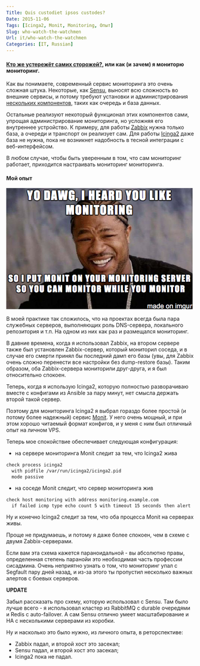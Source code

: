 ```yaml
---
Title: Quis custodiet ipsos custodes?
Date: 2015-11-06
Tags: [Icinga2, Monit, Monitoring, Опыт]
Slug: who-watch-the-watchmen
Url: it/who-watch-the-watchmen
Categories: [IT, Russian]
---
```


#### [Кто же устережёт самих сторожей?](https://ru.wikipedia.org/wiki/Quis_custodiet_ipsos_custodes%3F), или как (и зачем) я мониторю мониторинг.

Как вы понимаете, современный сервис мониторинга это очень сложная штука.
Некоторые, как [Sensu](https://sensuapp.org), выносят всю сложность во внешние
сервисы, и потому требуют установки и администрирования
[нескольких компонентов](https://sensuapp.org/docs/latest/overview#sensu-components),
таких как очередь и база данных.

Остальные реализуют некоторый функционал этих компонентов сами,
упрощая администрирование мониторинга, но усложняя его внутреннее устройство.
К примеру, для работы [Zabbix](http://www.zabbix.com/ru/) нужна только база,
а очереди и транспорт он реализует сам. Для работы [Icinga2](https://www.icinga.org/icinga/icinga-2/)
даже база не нужна, пока не возникнет надобность в тесной интеграции с веб-интерфейсом.

В любом случае, чтобы быть уверенным в том, что сам мониторинг работает,
приходится настраивать мониторинг мониторинга.

#### Мой опыт

![Yo Dawg](/images/monit.png)

В моей практике так сложилось, что на проектах всегда была пара служебных
серверов, выполняющих роль DNS-сервера, локального репозитория и т.п.
На одном из них как раз и размещался мониторинг.

В давние времена, когда я использовал Zabbix, на втором сервере также
был установлен Zabbix-сервер, который мониторил соседа, и в случае его смерти
принял бы последний дамп его базы (увы, для Zabbix очень сложно перенести все
настройки без dump-restore базы). Таким образом, оба Zabbix-сервера мониторили
друг-друга, и я был относительно спокоен.

Теперь, когда я использую Icinga2, которую полностью разворачиваю вместе с
конфигами из Ansible за пару минут, нет смысла держать второй такой сервер.

Поэтому для мониторинга Icinga2 я выбрал гораздо более простой (и потому более
надежный) сервис [Monit](http://mmonit.com). У него очень мощный, и при этом
хорошо читаемый формат конфигов, и у меня с ним был отличный опыт на личном VPS.

Теперь мое спокойствие обеспечивает следующая конфигурация:

* на сервере мониторинга Monit следит за тем, что Icinga2 жива
```
check process icinga2
  with pidfile /var/run/icinga2/icinga2.pid
  mode passive
```

* на соседе Monit следит, что сервер мониторинга жив
```
check host monitoring with address monitoring.example.com
  if failed icmp type echo count 5 with timeout 15 seconds then alert
```

Ну и конечно Icinga2 следит за тем, что оба процесса Monit на серверах живы.

Проще не придумаешь, и потому я даже более спокоен, чем в схеме с двумя
Zabbix-серверами.

Если вам эта схема кажется параноидальной - вы абсолютно правы, определенная
степень паранойи это необходимая часть профессии сисадмина. Очень неприятно
узнать о том, что мониторинг упал с Segfault пару дней назад, и из-за этого
ты пропустил несколько важных алертов с боевых серверов.

**UPDATE**

Забыл рассказать про схему, которую использовал с Sensu. Там было лучше всего -
я использовал кластер из RabbitMQ с durable очередями и Redis с auto-failover.
А сам Sensu отлично умеет масштабирование и HA с несколькими серверами из коробки.

Ну и насколько это было нужно, из личного опыта, в реторспективе:

* Zabbix падал, и второй хост это засекал;
* Sensu падал, и второй хост это засекал;
* Icinga2 пока не падал.

